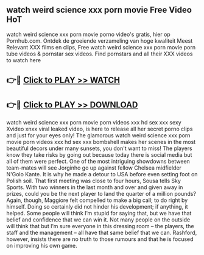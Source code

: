 ## watch weird science xxx porn movie Free Video HoT 

watch weird science xxx porn movie porno video's gratis, hier op Pornhub.com. Ontdek de groeiende verzameling van hoge kwaliteit Meest Relevant XXX films en clips,
Free watch weird science xxx porn movie porn tube videos & pornstar sex videos. Find pornstars and all their XXX videos to watch here


## 👉🔴 [Click to PLAY >> WATCH](http://us.freeplayer.one?title=watch_weird_science_xxx_porn_movie&ref=16D)

## 👉🔴 [Click to PLAY >> DOWNLOAD](http://us.freeplayer.one?title=watch_weird_science_xxx_porn_movie&ref=16D)


watch weird science xxx porn movie porn videos xxx hd sex xxx sexy Xvideo xnxx viral leaked video, is here to release all her secret porno clips and just for your eyes only! The glamorous watch weird science xxx porn movie porn videos xxx hd sex xxx bombshell makes her scenes in the most beautiful decors under many sunsets, you don't want to miss! The players know they take risks by going out because today there is social media but all of them were perfect. One of the most intriguing showdowns between team-mates will see Jorginho go up against fellow Chelsea midfielder N'Golo Kante. It is why he made a detour to USA before even setting foot on Polish soil. That first meeting was close to four hours, Sousa tells Sky Sports. With two winners in the last month and over and given away in prizes, could you be the next player to land the quarter of a million pounds? Again, though, Maggiore felt compelled to make a big call; to do right by himself. Doing so certainly did not hinder his development; if anything, it helped. Some people will think I’m stupid for saying that, but we have that belief and confidence that we can win it. Not many people on the outside will think that but I’m sure everyone in this dressing room – the players, the staff and the management – all have that same belief that we can. Rashford, however, insists there are no truth to those rumours and that he is focused on improving his own game.